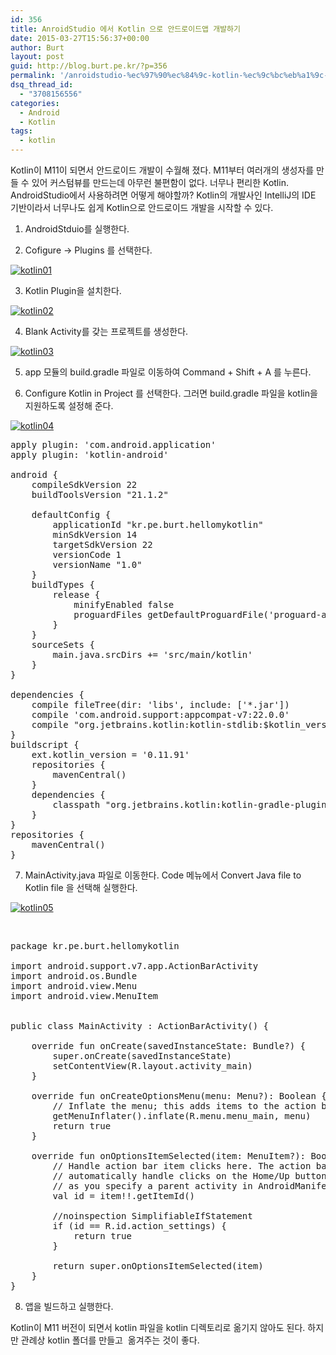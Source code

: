 ```yaml
---
id: 356
title: AnroidStudio 에서 Kotlin 으로 안드로이드앱 개발하기
date: 2015-03-27T15:56:37+00:00
author: Burt
layout: post
guid: http://blog.burt.pe.kr/?p=356
permalink: '/anroidstudio-%ec%97%90%ec%84%9c-kotlin-%ec%9c%bc%eb%a1%9c-%ec%95%88%eb%93%9c%eb%a1%9c%ec%9d%b4%eb%93%9c%ec%95%b1-%ea%b0%9c%eb%b0%9c%ed%95%98%ea%b8%b0/'
dsq_thread_id:
  - "3708156556"
categories:
  - Android
  - Kotlin
tags:
  - kotlin
---
```

Kotlin이 M11이 되면서 안드로이드 개발이 수월해 졌다. M11부터 여러개의 생성자를 만들 수 있어 커스텀뷰를 만드는데 아무런 불편함이 없다. 너무나 편리한 Kotlin. AndroidStudio에서 사용하려면 어떻게 해야할까? Kotlin의 개발사인 IntelliJ의 IDE 기반이라서 너무나도 쉽게 Kotlin으로 안드로이드 개발을 시작할 수 있다.

1. AndroidStduio를 실행한다.

2. Cofigure -> Plugins 를 선택한다.

[<img class=" size-full wp-image-358 aligncenter" src="http://i1.wp.com/blog.burt.pe.kr/wp-content/uploads/2015/03/kotlin01.png?resize=665%2C512" alt="kotlin01" srcset="http://i2.wp.com/burt.pe.kr/wp-content/uploads/2015/03/kotlin01.png?w=924 924w, http://i2.wp.com/burt.pe.kr/wp-content/uploads/2015/03/kotlin01.png?resize=300%2C231 300w, http://i2.wp.com/burt.pe.kr/wp-content/uploads/2015/03/kotlin01.png?resize=660%2C509 660w" sizes="(max-width: 665px) 100vw, 665px" data-recalc-dims="1" />](http://i1.wp.com/blog.burt.pe.kr/wp-content/uploads/2015/03/kotlin01.png)

3. Kotlin Plugin을 설치한다.

[<img class="alignnone size-full wp-image-360" src="http://i0.wp.com/blog.burt.pe.kr/wp-content/uploads/2015/03/kotlin02.png?resize=665%2C561" alt="kotlin02" srcset="http://i1.wp.com/burt.pe.kr/wp-content/uploads/2015/03/kotlin02.png?w=936 936w, http://i1.wp.com/burt.pe.kr/wp-content/uploads/2015/03/kotlin02.png?resize=300%2C253 300w, http://i1.wp.com/burt.pe.kr/wp-content/uploads/2015/03/kotlin02.png?resize=660%2C557 660w" sizes="(max-width: 665px) 100vw, 665px" data-recalc-dims="1" />](http://i0.wp.com/blog.burt.pe.kr/wp-content/uploads/2015/03/kotlin02.png)

4. Blank Activity를 갖는 프로젝트를 생성한다.

[<img class=" size-full wp-image-361 aligncenter" src="http://i2.wp.com/blog.burt.pe.kr/wp-content/uploads/2015/03/kotlin03.png?resize=665%2C525" alt="kotlin03" srcset="http://i2.wp.com/burt.pe.kr/wp-content/uploads/2015/03/kotlin03.png?w=965 965w, http://i2.wp.com/burt.pe.kr/wp-content/uploads/2015/03/kotlin03.png?resize=300%2C237 300w, http://i2.wp.com/burt.pe.kr/wp-content/uploads/2015/03/kotlin03.png?resize=660%2C521 660w" sizes="(max-width: 665px) 100vw, 665px" data-recalc-dims="1" />](http://i2.wp.com/blog.burt.pe.kr/wp-content/uploads/2015/03/kotlin03.png)

5. app 모듈의 build.gradle 파일로 이동하여 Command + Shift + A 를 누른다.

6. Configure Kotlin in Project 를 선택한다. 그러면 build.gradle 파일을 kotlin을 지원하도록 설정해 준다.

[<img class=" size-full wp-image-359 aligncenter" src="http://i2.wp.com/blog.burt.pe.kr/wp-content/uploads/2015/03/kotlin04.png?resize=432%2C310" alt="kotlin04" srcset="http://i1.wp.com/burt.pe.kr/wp-content/uploads/2015/03/kotlin04.png?w=432 432w, http://i1.wp.com/burt.pe.kr/wp-content/uploads/2015/03/kotlin04.png?resize=300%2C215 300w" sizes="(max-width: 432px) 100vw, 432px" data-recalc-dims="1" />](http://i2.wp.com/blog.burt.pe.kr/wp-content/uploads/2015/03/kotlin04.png)

<pre class="lang:default decode:true">apply plugin: 'com.android.application'
apply plugin: 'kotlin-android'

android {
    compileSdkVersion 22
    buildToolsVersion "21.1.2"

    defaultConfig {
        applicationId "kr.pe.burt.hellomykotlin"
        minSdkVersion 14
        targetSdkVersion 22
        versionCode 1
        versionName "1.0"
    }
    buildTypes {
        release {
            minifyEnabled false
            proguardFiles getDefaultProguardFile('proguard-android.txt'), 'proguard-rules.pro'
        }
    }
    sourceSets {
        main.java.srcDirs += 'src/main/kotlin'
    }
}

dependencies {
    compile fileTree(dir: 'libs', include: ['*.jar'])
    compile 'com.android.support:appcompat-v7:22.0.0'
    compile "org.jetbrains.kotlin:kotlin-stdlib:$kotlin_version"
}
buildscript {
    ext.kotlin_version = '0.11.91'
    repositories {
        mavenCentral()
    }
    dependencies {
        classpath "org.jetbrains.kotlin:kotlin-gradle-plugin:$kotlin_version"
    }
}
repositories {
    mavenCentral()
}</pre>

7. MainActivity.java 파일로 이동한다. Code 메뉴에서 Convert Java file to Kotlin file 을 선택해 실행한다.

[<img class=" size-full wp-image-357 aligncenter" src="http://i1.wp.com/blog.burt.pe.kr/wp-content/uploads/2015/03/kotlin05.png?resize=339%2C532" alt="kotlin05" srcset="http://i1.wp.com/burt.pe.kr/wp-content/uploads/2015/03/kotlin05.png?w=339 339w, http://i1.wp.com/burt.pe.kr/wp-content/uploads/2015/03/kotlin05.png?resize=191%2C300 191w" sizes="(max-width: 339px) 100vw, 339px" data-recalc-dims="1" />](http://i1.wp.com/blog.burt.pe.kr/wp-content/uploads/2015/03/kotlin05.png)

&nbsp;

<pre class="lang:default decode:true">package kr.pe.burt.hellomykotlin

import android.support.v7.app.ActionBarActivity
import android.os.Bundle
import android.view.Menu
import android.view.MenuItem


public class MainActivity : ActionBarActivity() {

    override fun onCreate(savedInstanceState: Bundle?) {
        super.onCreate(savedInstanceState)
        setContentView(R.layout.activity_main)
    }

    override fun onCreateOptionsMenu(menu: Menu?): Boolean {
        // Inflate the menu; this adds items to the action bar if it is present.
        getMenuInflater().inflate(R.menu.menu_main, menu)
        return true
    }

    override fun onOptionsItemSelected(item: MenuItem?): Boolean {
        // Handle action bar item clicks here. The action bar will
        // automatically handle clicks on the Home/Up button, so long
        // as you specify a parent activity in AndroidManifest.xml.
        val id = item!!.getItemId()

        //noinspection SimplifiableIfStatement
        if (id == R.id.action_settings) {
            return true
        }

        return super.onOptionsItemSelected(item)
    }
}</pre>

8. 앱을 빌드하고 실행한다.

Kotlin이 M11 버전이 되면서 kotlin 파일을 kotlin 디렉토리로 옮기지 않아도 된다. 하지만 관례상 kotlin 폴더를 만들고  옮겨주는 것이 좋다.